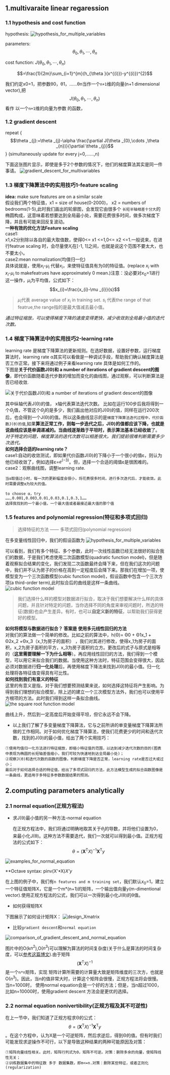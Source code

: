 ## 1.multivaraite linear regaression
### 1.1 hypothesis and cost function

hypothesis: 
![hypothesis_for_multiple_variables](https://github.com/Vita112/machine_learning/blob/master/machine_learning%20from%20stanford%20by%20Andrew%20Ng/img/hypothesis_for_multiple_variables.gif)

parameters: $$\theta _{0},\theta _{1},\cdots ,\theta _{n}$$

cost function: $J(\theta _{0},\theta _{1},\cdots ,\theta _{n})$

$$=\frac{1}{2m}\sum_{i=1}^{m}(h_{\theta }(x^{(i)})-y^{(i)})^{2}$$


我们约定x0=1，把参数θ0，θ1，……θn当作一个`n+1`维的向量(n+1 dimensional vector),把$$J(\theta _{0},\theta _{1},\cdots ,\theta _{n})$$看作 以一个`n+1`维的向量为参数 的函数，

### 1.2 gradient descent

repeat {
    $$\theta _{j}:=\theta _{j}-\alpha \frac{\partial J(\theta _{0},\cdots ,\theta _{n})}{\partial \theta _{j}}$$
    }              (simultaneously update for every j=0,……,n)

下面这张图片显示，即使是多于2个参数的情况下，他们的梯度算法其实是同一件事请。
![gradient_descent_for_multivariables](https://github.com/Vita112/machine_learning/blob/master/machine_learning%20from%20stanford%20by%20Andrew%20Ng/img/gradient_descent_for_multivariables.png)
### 1.3 梯度下降算法中的实用技巧1-feature scaling

**idea:** make sure features are on a similar scale<br>
假设我们两个特征值，x1 = size of house(0-2000)， x2 = numbers of bedrooms(1-5),此时我们画出的轮廓图，会发现它由很多个 `长短半轴相差十分大`的椭圆构成，这意味着若想要达到全局最小处，需要花费很多时间，做多次梯度下降，并且有可能来回反复波动。<br>
**一种有效的优化方法Feature scaling**<br>
case1:<br>
x1,x2分别除以各自的最大取值数，使得0<= x1 <=1,0<= x2 <=1.一般说来，在进行featrue scaling 时，会尽量使$X_i$在\[-1, 1]之间，也就是说这个范围不要太大，也不要太小。<br>
case2:mean normalization(均值归一化)<br>
具体说就是，使用$x_i$-$μ_i$ 代替$x_i$，来使特征值具有为0的特征值。(replace $x_i$ with $x_i$-$μ_i$ to makefeatrues have approximately 0 mean.)注意：没必要对$x_0$=1进行这一操作，$μ_i$为平均值，公式如下：
$$x_{i}=\frac{x_{i}-\mu _{i}}{s}$$
> $μ_i$代表 average value of $x_i$ in training set. $s_i$ 代表the range of that featrue,the range指的是最大值减去最小值。

*通过特征缩放，可以使得梯度下降的速度变得更快，减少收敛到全局最小值的迭代次数。*
### 1.4 梯度下降算法中的实用技巧2-learning rate

  learning rate 是梯度下降算法的更新规则。在选好数据，设置好参数，运行梯度算法时，learning rate α其实可以看做是一种调试手段，帮助我们确认梯度算法是否工作正常。接下来将通过例子来看learning rate 具体是如何工作的。<br>
下图是**关于代价函数J(Θ)和 a number of iterations of gradient descent的图像**，即代价函数随着迭代步数的增加而变化的曲线图，通过观察，可以判断算法是否已经收敛.
 
 ![关于代价函数J(Θ)和 a number of iterations of gradient descent的图像](https://github.com/Vita112/machine_learning/blob/master/machine_learning%20from%20stanford%20by%20Andrew%20Ng/img/%E5%85%B3%E4%BA%8E%E4%BB%A3%E4%BB%B7%E5%87%BD%E6%95%B0J(%CE%98)%E5%92%8C%20a%20number%20of%20iterations%20of%20gradient%20descent%E7%9A%84%E5%9B%BE%E5%83%8F.png)
 
   其中纵轴代表J(Θ)的值， x轴代表算法迭代次数。 比如在运行100步后我将得到一个$Θ_j$值，不管这个$Θ_j$的是多少，我们画出他对应的J(Θ)的值，同样在运行200次后，也会得到一个J(Θ)的值。所以这条曲线显示的是`梯度下降算法迭代过程中，代价函数J(Θ)的值`,如果**算法正常工作，则每一步迭代之后，J(Θ)的值都应该下降，也就是说曲线应该是单调递减的。**当曲线逐渐趋于平坦时，表示算法基本已经**收敛**了。<br>
*对于特定的问题，梯度算法的迭代次数可以相差很大。我们提前很难判断需要多少次迭代。*<br>
**如何选择合适的learning rate？**<br>
case1:自动的收敛测试，即如果代价函数J(Θ)的下降小于一个很小的值ε，则认为他已经收敛了，例如选择ε=$e^(-3)$。但，选择一个合适的阈值ε是很困难的。<br>
case2：观察曲线图，调整learning rate.
```当α取值很大时，曲线图很有可能成单调上升趋势，无法收敛。随着迭代次数的增加，代价越来越大.此时需要调整α为更小的值；
当α取值过小时，每一次的更新幅度会很小，将花费很多时间，进行多次迭代后，才能收敛。此时需要调整α为较大的值。

to choose α，try
……,0.001,0.003,0.01,0.03,0.1,0.3,1……    
选择我找到的一个最小值，一个最大值或者最接近最大值的那个值
```

### 1.5 features and polynomial regression(特征和多项式回归)

>选择特征的方法 —— 多项式回归(polynomial regression)

在多变量线性回归中，我们的假设函数为
![hypothesis_for_multiple_variables](https://github.com/Vita112/machine_learning/blob/master/machine_learning%20from%20stanford%20by%20Andrew%20Ng/img/hypothesis_for_multiple_variables.gif)

可以看到，我们有多个特征、多个参数，此时一次线性函数已经无法很好的拟合我们的数据，于是我们考虑使用二次函数模型(quadratic function model)，但是随着观察拟合结果的变化，我们发现二次函数最终会降下来，但在我们这次的问题中，我们并不认为房子的价格在高到一定程度后会降下来。那我们在增加一项，使模型变为一个三次函数模型(cubic function model)，假设函数中包含一个三次方项(a  third-order term),此时拟合后的曲线是这样一条曲线。
![cubic function model](https://github.com/Vita112/machine_learning/blob/master/machine_learning%20from%20stanford%20by%20Andrew%20Ng/img/cubic%20function%20model.png)

>我们选择什么样的模型对数据进行拟合，取决于我们想要解决什么样的具体问题，并且针对特定的问题，当你选择不同的角度来审视问题时，所选的特征(数据)也会产生差异。有时，也可以**自定义新的特征**，以帮助我们获得更好的模型。

**如何将模型与数据进行拟合？  答案是 使用多元线性回归的方法**<br>
    对我们的算法做一个简单的修改。比如之前的算法中，h(Θ)= Θ0 + Θ1x_1 + Θ2x_2 +Θx_3（x_1为房子的面积） ，我们对其进行修改，使得x_1为房子的面积，x_2为房子面积的平方，x_3为房子面积的立方。更改后的式子与原式是相等的（**这里需要理解一下为什么相等**）。再应用线性回归的方法，我们得到一个模型，可以用它来拟合我们的数据。当使用这种方法时，特征范围会变得很大，因此必须对数据进行**归一化处理**后，再使用梯度下降法来找到J(Θ)的最小值。归一化处理将各特征值变得具有可比性。<br>
**如何找到我们有意义的特征**<br>
    这里的有意义是指，对于我们想要预测结果来说，如何选择这特征将产生影响。为得到我们理想的拟合模型，除上述的建立一个三次模型方法外，我们也可以使用平方根项的方法。此时我们得到这样一条拟合曲线。
![the square root function model](https://github.com/Vita112/machine_learning/blob/master/machine_learning%20from%20stanford%20by%20Andrew%20Ng/img/the%20square%20root%20function%20model.png)

曲线上升，然后到一定高度后开始变得平坦，但它永远不会下降。
  + 以上我们了解了多变量梯度下降算法，它与之前所讲的单变量梯度下降算法所做的工作相同。对于如何优化梯度下降算法，使我们花费更少的时间和迭代次数，找到的J(Θ)的最小值，给出了两个实用技巧：
```
①使用均值归一化方法进行特征缩放，即缩小特征值的范围，以达到减少迭代次数的目的(图表中表现为椭圆的长短轴差值缩小，我们可较为快速地到达全局最小处)；
②观察J(Θ)和迭代次数的函数的图像，判断梯度下降是否正常，learning rate是否过大或过小；
最后对于如何选择合适的特征值，给出了多项式回归的方法，此方法模型生成的拟合函数图像是一条曲线，更适用于多特征多参数数据结果的预测。
```
## 2.computing parameters analytically
### 2.1 normal equation(正规方程法)
+ 求J(θ)最小值的另一种方法-normal equation

    在正规方程法中，我们将通过明确地取其关于$θ_j$的导数，并将他们设置为0，来最小化J(θ)。这种方法不需要迭代，我们一次就可以得到最小值。正规方程法的公式如下：
    $$\theta =(\mathbf{X}^\mathrm{T}X)^{-1}\mathbf{X}^\mathrm{T}y$$

![examples_for_normal_equation](https://github.com/Vita112/machine_learning/blob/master/machine_learning%20from%20stanford%20by%20Andrew%20Ng/img/examples_for_normal_equation.png)

**Octave syntax: pinv(X'*X)*X'*y**

在上图的例子中，我们有`n features and m training set`，我们默认$x_0$=1，建立一个特征值矩阵X，它是一个m*(n+1)的矩阵，一个输出值向量y(m-dimentional vector).使用正规方程法的公式，我们可以一次得到最小化J(θ)的θ值。
+ 如何获得矩阵X

下图展示了如何设计矩阵X：
![design_Xmatrix](https://github.com/Vita112/machine_learning/blob/master/machine_learning%20from%20stanford%20by%20Andrew%20Ng/img/design_Xmatrix.png)

+ 比较`gradient descent`和`normal equation`

![comparison_of_gradient_descent_and_normal_equation](https://github.com/Vita112/machine_learning/blob/master/machine_learning%20from%20stanford%20by%20Andrew%20Ng/img/comparison_of_gradient_descent_and_normal_equation.png)


图片中的O(k$n^2$),O($n^3$)可以理解为算法的时间复杂度(关于什么是算法的时间复杂度，可以[参考这篇博文](https://blog.csdn.net/quiet_boy/article/details/53635774)).由于矩阵$$(\mathbf{X}^\mathrm{T}X)^{-1}$$是一个`n*n`矩阵，实现
矩阵计算所需要的计算量大致是矩阵维度的三次方，也就是O($n^3$)。因此，当n的值非常大时，计算这个矩阵会很慢，正规方程法将会很慢。当n=1000时，
使用normal equation会是一个好的方法；但是，当n超过1000，比如n=10000时，使用gradient descent 方法会是更优的选择。
### 2.2 normal equation nonivertibility(正规方程及其不可逆性)
  在上一节中，我们知道了正规方程求Θ的公式：$$\theta =(\mathbf{X}^\mathrm{T}X)^{-1}\mathbf{X}^\mathrm{T}y$$。在这个方程中，认为X是一个可逆矩阵，然后求逆后，得到Θ的值。但有时我们可能发现求逆操作不可行，以下是导致这种结果的两种可能原因及对策：
  ```
  ①矩阵向量线性相关。此时，矩阵行列式为0，矩阵不可逆。对策：删除多余的向量，使矩阵线性无关；
  ②训练数据集中的特征数 多于 数据集数，即m<=n.对策：删除某些特征，或者正则化(regularization)
  ```
